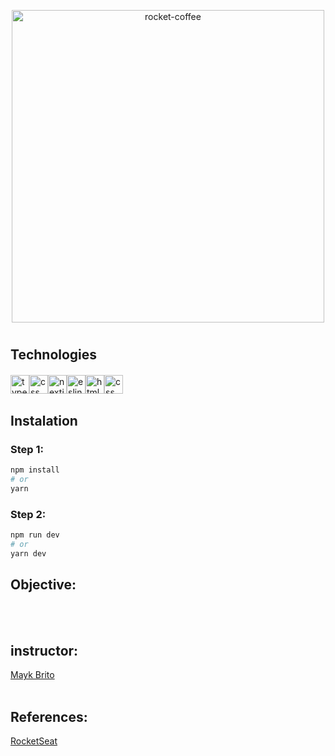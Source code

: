 <p align="center">
  <img src="https://i.ibb.co/sqp9xFs/rocketcoffee-github-transparent.png" alt="rocket-coffee" width="500"/> <h1></h1> 
</p>

## Technologies

<p style="display: flex; align-items: center;">
  <img src="https://cdn-icons-png.flaticon.com/512/5968/5968381.png" alt="typescript" width="30"/>
  <img src="https://ionicframework.com/docs/icons/logo-react-icon.png" alt="css" width="30"/> 
  <img src="https://ui-lib.com/blog/wp-content/uploads/2021/12/nextjs-boilerplate-logo.png" alt="nextjs" width="30"/> 
  <img src="https://upload.wikimedia.org/wikipedia/commons/thumb/e/e3/ESLint_logo.svg/1200px-ESLint_logo.svg.png" alt="eslint" width="30"/>
  <img src="https://cdn-icons-png.flaticon.com/512/732/732212.png" alt="html" width="30"/> 
  <img src="https://cdn-icons-png.flaticon.com/512/732/732190.png" alt="css" width="30"/>
  <br/><br/>
</p>

## Instalation

<h3>Step 1:</h3>

```bash
npm install
# or
yarn
```
<h3>Step 2:</h3>

```bash
npm run dev
# or
yarn dev
```

## Objective:
<br/><br/>
## instructor:
[Mayk Brito](https://github.com/maykbrito) 
<br/><br/>

## References:
[RocketSeat](https://www.rocketseat.com.br/) 



